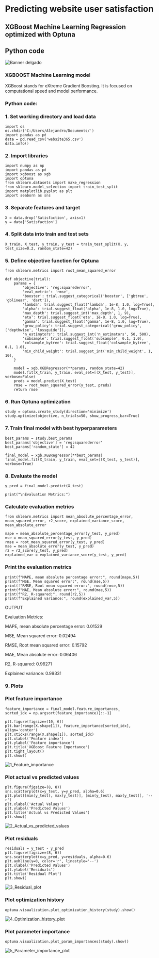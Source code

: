 # Predicting website user satisfaction
## XGBoost Machine Learning Regression optimized with Optuna
## Python code

![Banner delgado](docs/assets/images/Internet_users.jpg)

### XGBOOST Machine Learning model

XGBoost stands for eXtreme Gradient Boosting. It is focused on
computational speed and model performance. 

### Python code:

### 1. Set working directory and load data
```
import os
os.chdir('C:/Users/Alejandro/Documents/')
import pandas as pd
data = pd.read_csv('website365.csv')
data.info()
```
### 2. Import libraries
```
import numpy as np
import pandas as pd
import xgboost as xgb
import optuna
from sklearn.datasets import make_regression
from sklearn.model_selection import train_test_split
import matplotlib.pyplot as plt
import seaborn as sns
```
### 3. Separate features and target
```
X = data.drop('Satisfaction', axis=1)
y = data['Satisfaction']
```
### 4. Split data into train and test sets
```
X_train, X_test, y_train, y_test = train_test_split(X, y, test_size=0.2, random_state=42)
```
### 5. Define objective function for Optuna
```
from sklearn.metrics import root_mean_squared_error

def objective(trial):
    params = {
        'objective': 'reg:squarederror',
        'eval_metric': 'rmse',
        'booster': trial.suggest_categorical('booster', ['gbtree', 'gblinear', 'dart']),
        'lambda': trial.suggest_float('lambda', 1e-8, 1.0, log=True),
        'alpha': trial.suggest_float('alpha', 1e-8, 1.0, log=True),
        'max_depth': trial.suggest_int('max_depth', 1, 9),
        'eta': trial.suggest_float('eta', 1e-8, 1.0, log=True),
        'gamma': trial.suggest_float('gamma', 1e-8, 1.0, log=True),
        'grow_policy': trial.suggest_categorical('grow_policy', ['depthwise', 'lossguide']),
        'n_estimators': trial.suggest_int('n_estimators', 50, 500),
        'subsample': trial.suggest_float('subsample', 0.1, 1.0),
        'colsample_bytree': trial.suggest_float('colsample_bytree', 0.1, 1.0),
        'min_child_weight': trial.suggest_int('min_child_weight', 1, 10),
    }
    
    model = xgb.XGBRegressor(**params, random_state=42)
    model.fit(X_train, y_train, eval_set=[(X_test, y_test)], verbose=False)
    preds = model.predict(X_test)
    rmse = root_mean_squared_error(y_test, preds)
    return rmse
```
### 6. Run Optuna optimization
```
study = optuna.create_study(direction='minimize')
study.optimize(objective, n_trials=50, show_progress_bar=True)
```
### 7. Train final model with best hyperparameters
```
best_params = study.best_params
best_params['objective'] = 'reg:squarederror'
best_params['random_state'] = 42

final_model = xgb.XGBRegressor(**best_params)
final_model.fit(X_train, y_train, eval_set=[(X_test, y_test)], verbose=True)
```
### 8. Evaluate the model
```
y_pred = final_model.predict(X_test)

print("\nEvaluation Metrics:")
```
### Calculate evaluation metrics
```
from sklearn.metrics import mean_absolute_percentage_error, mean_squared_error, r2_score, explained_variance_score, mean_absolute_error

mape = mean_absolute_percentage_error(y_test, y_pred)
mse = mean_squared_error(y_test, y_pred)
rmse = root_mean_squared_error(y_test, y_pred)
mae = mean_absolute_error(y_test, y_pred)
r2 = r2_score(y_test, y_pred)
explained_var = explained_variance_score(y_test, y_pred)
```
### Print the evaluation metrics
```
print(f"MAPE, mean absolute percentage error:", round(mape,5))
print(f"MSE, Mean squared error:", round(mse,5))
print(f"RMSE, Root mean squared error:", round(rmse,5))
print(f"MAE, Mean absolute error:", round(mae,5))
print(f"R2, R-squared:", round(r2,5))
print(f"Explained variance:", round(explained_var,5))
```
OUTPUT

Evaluation Metrics:

MAPE, mean absolute percentage error: 0.01529

MSE, Mean squared error: 0.02494

RMSE, Root mean squared error: 0.15792

MAE, Mean absolute error: 0.06406

R2, R-squared: 0.99271

Explained variance: 0.99331

### 9. Plots

### Plot feature importance
```
feature_importance = final_model.feature_importances_
sorted_idx = np.argsort(feature_importance)[::-1]

plt.figure(figsize=(10, 6))
plt.bar(range(X.shape[1]), feature_importance[sorted_idx], align='center')
plt.xticks(range(X.shape[1]), sorted_idx)
plt.xlabel('Feature index')
plt.ylabel('Feature importance')
plt.title('XGBoost Feature Importance')
plt.tight_layout()
plt.show()
```
![1_Feature_importance](docs/assets/images/1_Feature_importance.png)

### Plot actual vs predicted values
```
plt.figure(figsize=(8, 8))
sns.scatterplot(x=y_test, y=y_pred, alpha=0.6)
plt.plot([min(y_test), max(y_test)], [min(y_test), max(y_test)], '--r')
plt.xlabel('Actual Values')
plt.ylabel('Predicted Values')
plt.title('Actual vs Predicted Values')
plt.show()
```
![2_Actual_vs_predicted_values](docs/assets/images/2_Actual_vs_predicted_values.png)

### Plot residuals
```
residuals = y_test - y_pred
plt.figure(figsize=(8, 6))
sns.scatterplot(x=y_pred, y=residuals, alpha=0.6)
plt.axhline(y=0, color='r', linestyle='--')
plt.xlabel('Predicted Values')
plt.ylabel('Residuals')
plt.title('Residual Plot')
plt.show()
```
![3_Residual_plot](docs/assets/images/3_Residual_plot.png)

### Plot optimization history
```
optuna.visualization.plot_optimization_history(study).show()
```
![4_Optimization_history_plot](docs/assets/images/4_Optimization_history_plot.png)

### Plot parameter importance
```
optuna.visualization.plot_param_importances(study).show()
```
![5_Parameter_importance_plot](docs/assets/images/5_Parameter_importance_plot.png)


